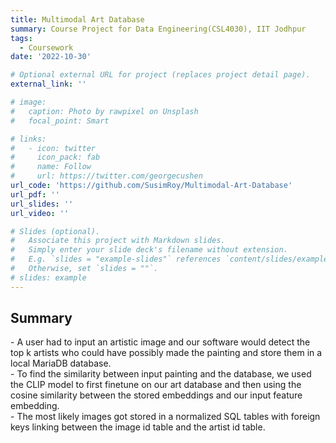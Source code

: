 ```yaml
---
title: Multimodal Art Database
summary: Course Project for Data Engineering(CSL4030), IIT Jodhpur
tags:
  - Coursework
date: '2022-10-30'

# Optional external URL for project (replaces project detail page).
external_link: ''

# image:
#   caption: Photo by rawpixel on Unsplash
#   focal_point: Smart

# links:
#   - icon: twitter
#     icon_pack: fab
#     name: Follow
#     url: https://twitter.com/georgecushen
url_code: 'https://github.com/SusimRoy/Multimodal-Art-Database'
url_pdf: ''
url_slides: ''
url_video: ''

# Slides (optional).
#   Associate this project with Markdown slides.
#   Simply enter your slide deck's filename without extension.
#   E.g. `slides = "example-slides"` references `content/slides/example-slides.md`.
#   Otherwise, set `slides = ""`.
# slides: example
---
```


<h2>Summary</h2> 
- A user had to input an artistic image and our software would detect the top k artists who could have possibly made the painting and store them in a local MariaDB database. <br/>
- To find the similarity between input painting and the database, we used the CLIP model to first finetune on our art database and then using the cosine similarity between the stored embeddings and our input feature embedding. <br/>
- The most likely images got stored in a normalized SQL tables with foreign keys linking between the image id table and the artist id table.

